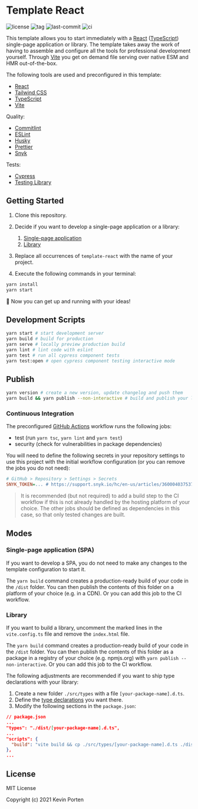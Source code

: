 # Template React

![license](https://img.shields.io/github/license/kporten/template-react)
![tag](https://img.shields.io/github/v/tag/kporten/template-react)
![last-commit](https://img.shields.io/github/last-commit/kporten/template-react)
![ci](https://github.com/kporten/template-react/workflows/CI/badge.svg?branch=main&event=push)

This template allows you to start immediately with a [React](https://reactjs.org) ([TypeScript](https://www.typescriptlang.org)) single-page application or library. The template takes away the work of having to assemble and configure all the tools for professional development yourself. Through [Vite](https://vitejs.dev) you get on demand file serving over native ESM and HMR out-of-the-box.

The following tools are used and preconfigured in this template:

- [React](https://reactjs.org)
- [Tailwind CSS](https://tailwindcss.com)
- [TypeScript](https://www.typescriptlang.org)
- [Vite](https://vitejs.dev)

Quality:

- [Commitlint](https://commitlint.js.org)
- [ESLint](https://eslint.org)
- [Husky](https://typicode.github.io/husky)
- [Prettier](https://prettier.io)
- [Snyk](https://snyk.io)

Tests:

- [Cypress](https://www.cypress.io)
- [Testing Library](https://testing-library.com)

## Getting Started

1. Clone this repository.

2. Decide if you want to develop a single-page application or a library:
   1. [Single-page application](#single-page-application-spa)
   2. [Library](#library)

3. Replace all occurrences of `template-react` with the name of your project.

4. Execute the following commands in your terminal:

```sh
yarn install
yarn start
```

🚀 Now you can get up and running with your ideas!

## Development Scripts

```sh
yarn start # start development server
yarn build # build for production
yarn serve # locally preview production build
yarn lint # lint code with eslint
yarn test # run all cypress component tests
yarn test:open # open cypress component testing interactive mode
```

## Publish

```sh
yarn version # create a new version, update changelog and push them
yarn build && yarn publish --non-interactive # build and publish your library to your preferred package registry
```

### Continuous Integration

The preconfigured [GitHub Actions](https://github.com/features/actions) workflow runs the following jobs:

- test (run `yarn tsc`, `yarn lint` and `yarn test`)
- security (check for vulnerabilities in package dependencies)

You will need to define the following secrets in your repository settings to use this project with the initial workflow configuration (or you can remove the jobs you do not need):

```ini
# GitHub > Repository > Settings > Secrets
SNYK_TOKEN=... # https://support.snyk.io/hc/en-us/articles/360004037537-Authentication-for-third-party-tools
```

> It is recommended (but not required) to add a build step to the CI workflow if this is not already handled by the hosting platform of your choice. The other jobs should be defined as dependencies in this case, so that only tested changes are built.

## Modes

### Single-page application (SPA)

If you want to develop a SPA, you do not need to make any changes to the template configuration to start it.

The `yarn build` command creates a production-ready build of your code in the `/dist` folder. You can then publish the contents of this folder on a platform of your choice (e.g. in a CDN). Or you can add this job to the CI workflow.

### Library

If you want to build a library, uncomment the marked lines in the `vite.config.ts` file and remove the `index.html` file.

The `yarn build` command creates a production-ready build of your code in the `/dist` folder. You can then publish the contents of this folder as a package in a registry of your choice (e.g. npmjs.org) with `yarn publish --non-interactive`. Or you can add this job to the CI workflow.

The following adjustments are recommended if you want to ship type declarations with your library:

1. Create a new folder `./src/types` with a file `[your-package-name].d.ts`.
2. Define the [type declarations](https://www.typescriptlang.org/docs/handbook/declaration-files/templates/module-d-ts.html) you want there.
3. Modify the following sections in the `package.json`:

```json
// package.json
...
"types": "./dist/[your-package-name].d.ts",
...
"scripts": {
  "build": "vite build && cp ./src/types/[your-package-name].d.ts ./dist",
},
...
```

## License

MIT License

Copyright (c) 2021 Kevin Porten
